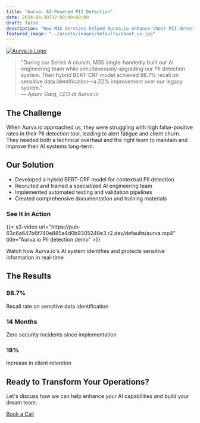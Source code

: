 ```yaml
---
title: "Aurva: AI-Powered PII Detection"
date: 2024-04-30T12:00:00+00:00
draft: false
description: "How M3S Services helped Aurva.io enhance their PII detection system and build a world-class AI team"
featured_image: "../assets/images/defaults/about_us.jpg"
---
```


<style>
/* General styling for the horizontal "section blocks" */
.about-section {
  display: grid;
  grid-template-columns: 1fr;
  gap: 2rem;
}
@media (min-width: 768px) {
  .about-section {
    grid-template-columns: 30% 1fr; /* Title on left ~30%, content ~70% */
  }
}

/* Title column styling */
.about-section-title {
  font-size: 1.25rem;
  font-weight: 700;
  padding-bottom: 0.5rem;
  margin-bottom: 1rem;
  border-bottom: 2px solid rgba(255,255,255,0.3); /* subtle accent */
}

/* Variation backgrounds for color blocking */
.bg-section-pink {
  background: linear-gradient(to right, #ff80b5, #9089fc);
}
.bg-section-dark {
  background-color: #1f2937;
}
.bg-section-slight {
  background-color: #111827;
}

/* Make sure text is readable on pink gradient sections */
.bg-section-pink .about-section-title,
.bg-section-pink p,
.bg-section-pink li,
.bg-section-pink strong,
.bg-section-pink em {
  color: #ffffff;
}
</style>

<div class="max-w-4xl mx-auto px-4">
  <div class="prose prose-invert mx-auto">
    <div class="flex justify-center mb-12">
      <a href="https://aurva.io" target="_blank" rel="noopener noreferrer">
        <div class="bg-gradient-to-r from-pink-500 to-purple-500 p-8 rounded-lg">
          <img 
            src="https://pub-63c6a647b6f740e885a4d0b9305248e3.r2.dev/defaults/aurva.png" 
            alt="Aurva.io Logo" 
            class="h-16 w-auto"
          />
        </div>
      </a>
    </div>
    <div class="bg-pink-600 bg-opacity-10 p-6 rounded-lg mb-8 text-center">
      <blockquote class="text-xl italic text-white">
        "During our Series A crunch, M3S single-handedly built our AI engineering team while simultaneously upgrading our PII detection system. Their hybrid BERT-CRF model achieved 98.7% recall on sensitive data identification—a 22% improvement over our legacy system."
        <footer class="text-right mt-4">
          <cite class="text-gray-400">— Apurv Garg, CEO at Aurva.io</cite>
        </footer>
      </blockquote>
    </div>
    <h2 class="text-2xl font-bold text-white mb-4 text-center">The Challenge</h2>
    <p class="text-gray-300 text-center">
      When Aurva.io approached us, they were struggling with high false-positive rates in their PII detection tool, leading to alert fatigue and client churn. They needed both a technical overhaul and the right team to maintain and improve their AI systems long-term.
    </p>
    <h2 class="text-2xl font-bold text-white mb-4 mt-8 text-center">Our Solution</h2>
    <ul class="list-disc list-inside text-gray-300 space-y-2">
      <li>Developed a hybrid BERT-CRF model for contextual PII detection</li>
      <li>Recruited and trained a specialized AI engineering team</li>
      <li>Implemented automated testing and validation pipelines</li>
      <li>Created comprehensive documentation and training materials</li>
    </ul>
    <div class="my-12 rounded-lg overflow-hidden bg-gray-800 p-6">
      <h3 class="text-xl font-bold text-white mb-4 text-center">See It in Action</h3>
      {{< s3-video 
        url="https://pub-63c6a647b6f740e885a4d0b9305248e3.r2.dev/defaults/aurva.mp4" 
        title="Aurva.io PII detection demo" 
      >}}
      <p class="text-gray-400 text-sm mt-2 text-center">
        Watch how Aurva.io's AI system identifies and protects sensitive information in real-time
      </p>
    </div>
    <h2 class="text-2xl font-bold text-white mb-4 mt-8 text-center">The Results</h2>
    <div class="grid grid-cols-1 md:grid-cols-3 gap-6 my-8">
      <div class="bg-gray-800 p-6 rounded-lg">
        <h3 class="text-xl font-bold text-white mb-2 text-center">98.7%</h3>
        <p class="text-gray-400 text-center">Recall rate on sensitive data identification</p>
      </div>
      <div class="bg-gray-800 p-6 rounded-lg">
        <h3 class="text-xl font-bold text-white mb-2 text-center">14 Months</h3>
        <p class="text-gray-400 text-center">Zero security incidents since implementation</p>
      </div>
      <div class="bg-gray-800 p-6 rounded-lg">
        <h3 class="text-xl font-bold text-white mb-2 text-center">18%</h3>
        <p class="text-gray-400 text-center">Increase in client retention</p>
      </div>
    </div>
    <div class="bg-gray-800 p-8 rounded-lg mt-12 text-center">
      <h2 class="text-2xl font-bold text-white mb-4 text-center">Ready to Transform Your Operations?</h2>
      <p class="text-gray-300 mb-6 text-center">
        Let's discuss how we can help enhance your AI capabilities and build your dream team.
      </p>
      <a
        href="https://cal.com/m3sservices/30min?month=2025-01&date=2025-01-27"
        target="_blank"
        rel="noopener"
        class="inline-block rounded-md bg-gradient-to-r from-pink-500 to-purple-500 px-6 py-3 text-sm font-semibold text-white transition hover:from-purple-500 hover:to-pink-500 focus-visible:outline-none focus-visible:ring-2 focus-visible:ring-pink-500 focus-visible:ring-offset-2"
      >
        Book a Call
      </a>
    </div>
  </div>
</div>
